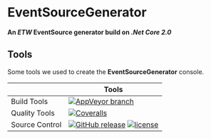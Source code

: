 # EventSourceGenerator

**An *ETW* EventSource generator build on *.Net Core 2.0***

## Tools

Some tools we used to create the **EventSourceGenerator** console.

|                       | Tools |
| --------------------- | ----- |
| Build Tools         | [![AppVeyor branch](https://img.shields.io/appveyor/ci/rstaib/EventSourceGenerator/master.svg)](https://ci.appveyor.com/project/rstaib/eventsourcegenerator) |
| Quality Tools       | [![Coveralls](https://img.shields.io/coveralls/ChilliCream/EventSourceGenerator.svg)](https://coveralls.io/github/ChilliCream/EventSourceGenerator?branch=master) |
| Source Control      | [![GitHub release](https://img.shields.io/github/release/ChilliCream/EventSourceGenerator.svg)](https://github.com/ChilliCream/EventSourceGenerator/releases) [![license](https://img.shields.io/github/license/ChilliCream/EventSourceGenerator.svg)](https://github.com/ChilliCream/EventSourceGenerator/blob/master/LICENSE) |
